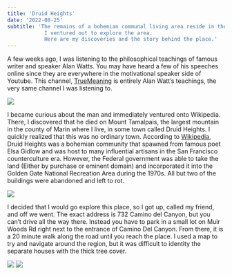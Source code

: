 ```yaml
---
title: 'Druid Heights'
date: '2022-08-25'
subtitle: 'The remains of a bohemian communal living area reside in the depths of Muir Woods.
            I ventured out to explore the area. 
            Here are my discoveries and the story behind the place.'
---
```



A few weeks ago, I was listening to the philosophical teachings of famous writer and speaker Alan Watts. 
You may have heard a few of his speeches online since they are everywhere in the motivational speaker side of Youtube. 
This channel, [TrueMeaning](https://www.youtube.com/c/TrueMeaning/") is entirely Alan Watt’s teachings, the very same channel I was listening to.

![](/static/Blog/images/DruidHeights/Watts.jpg)

I became curious about the man and immediately ventured onto Wikipedia. 
There, I discovered that he died on Mount Tamalpais, the largest mountain in the county of Marin where I live, in some town called Druid Heights. 
I quickly realized that this was no ordinary town. According to [Wikipedia](https://en.wikipedia.org/wiki/Druid_Heights), Druid Heights was a bohemian community that spawned from famous poet Elsa Gidlow and was host to many influential artisans in the San Francisco counterculture era. 
However, the Federal government was able to take the land (Either by purchase or eminent domain) and incorporated it into the Golden Gate National Recreation Area during the 1970s. 
All but two of the buildings were abandoned and left to rot.

![](/static/Blog/images/DruidHeights/Aban2.jpg)

I decided that I would go explore this place, so I got up, called my friend, and off we went.
The exact address is 732 Camino del Canyon, but you can’t drive all the way there. 
Instead you have to park in a small lot on Muir Woods Rd right next to the entrance of Camino Del Canyon. 
From there, it is a 20 minute walk along the road until you reach the place. 
I used a map to try and navigate around the region, but it was difficult to identity the separate houses with the thick tree cover.

![](/static/Blog/images/DruidHeights/DruidMap.jpg)
![](/static/Blog/images/DruidHeights/Map.png)



